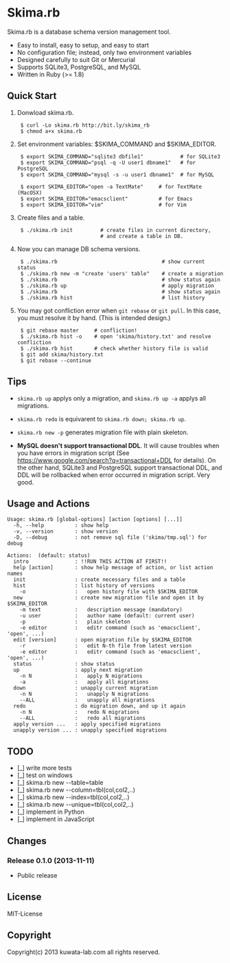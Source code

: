Skima.rb
========

Skima.rb is a database schema version management tool.

* Easy to install, easy to setup, and easy to start
* No configuration file; instead, only two environment variables
* Designed carefully to suit Git or Mercurial
* Supports SQLite3, PostgreSQL, and MySQL
* Written in Ruby (>= 1.8)


Quick Start
-----------

1. Donwload skima.rb.

        $ curl -Lo skima.rb http://bit.ly/skima_rb
        $ chmod a+x skima.rb

2. Set environment variables: $SKIMA_COMMAND and $SKIMA_EDITOR.

        $ export SKIMA_COMMAND="sqlite3 dbfile1"            # for SQLite3
        $ export SKIMA_COMMAND="psql -q -U user1 dbname1"   # for PostgreSQL
        $ export SKIMA_COMMAND="mysql -s -u user1 dbname1"  # for MySQL

        $ export SKIMA_EDITOR="open -a TextMate"     # for TextMate (MacOSX)
        $ export SKIMA_EDITOR="emacsclient"          # for Emacs
        $ export SKIMA_EDITOR="vim"                  # for Vim

3. Create files and a table.

        $ ./skima.rb init         # create files in current directory,
                                  # and create a table in DB.

4. Now you can manage DB schema versions.

        $ ./skima.rb                                  # show current status
        $ ./skima.rb new -m "create 'users' table"    # create a migration
        $ ./skima.rb                                  # show status again
        $ ./skima.rb up                               # apply migration
        $ ./skima.rb                                  # show status again
        $ ./skima.rb hist                             # list history

5. You may got confliction error when `git rebase` or `git pull`.
   In this case, you must resolve it by hand.
   (This is intended design.)

        $ git rebase master     # confliction!
        $ ./skima.rb hist -o    # open 'skima/history.txt' and resolve confliction
        $ ./skima.rb hist       # check whether history file is valid
        $ git add skima/history.txt
        $ git rebase --continue


Tips
----

* `skima.rb up` applys only a migration, and `skima.rb up -a` applys all migrations.

* `skima.rb redo` is equivarent to `skima.rb down; skima.rb up`.

* `skima.rb new -p` generates migration file with plain skeleton.

* **MySQL doesn't support transactional DDL**.
  It will cause troubles when you have errors in migration script
  (See https://www.google.com/search?q=transactional+DDL for details).
  On the other hand, SQLite3 and PostgreSQL support transactional DDL,
  and DDL will be rollbacked when error occurred in migration script.
  Very good.


Usage and Actions
-----------------

    Usage: skima.rb [global-options] [action [options] [...]]
      -h, --help          : show help
      -v, --version       : show version
      -D, --debug         : not remove sql file ('skima/tmp.sql') for debug

    Actions:  (default: status)
      intro               : !!RUN THIS ACTION AT FIRST!!
      help [action]       : show help message of action, or list action names
      init                : create necessary files and a table
      hist                : list history of versions
        -o                :   open history file with $SKIMA_EDITOR
      new                 : create new migration file and open it by $SKIMA_EDITOR
        -m text           :   description message (mandatory)
        -u user           :   author name (default: current user)
        -p                :   plain skeleton
        -e editor         :   editr command (such as 'emacsclient', 'open', ...)
      edit [version]      : open migration file by $SKIMA_EDITOR
        -r                :   edit N-th file from latest version
        -e editor         :   editr command (such as 'emacsclient', 'open', ...)
      status              : show status
      up                  : apply next migration
        -n N              :   apply N migrations
        -a                :   apply all migrations
      down                : unapply current migration
        -n N              :   unapply N migrations
        --ALL             :   unapply all migrations
      redo                : do migration down, and up it again
        -n N              :   redo N migrations
        --ALL             :   redo all migrations
      apply version ...   : apply specified migrations
      unapply version ... : unapply specified migrations


TODO
----

* [_] write more tests
* [_] test on windows
* [_] skima.rb new --table=table
* [_] skima.rb new --column=tbl(col,col2,..)
* [_] skima.rb new --index=tbl(col,col2,..)
* [_] skima.rb new --unique=tbl(col,col2,..)
* [_] implement in Python
* [_] implement in JavaScript


Changes
-------

### Release 0.1.0 (2013-11-11) ###

* Public release


License
-------

MIT-License


Copyright
---------

Copyright(c) 2013 kuwata-lab.com all rights reserved.

